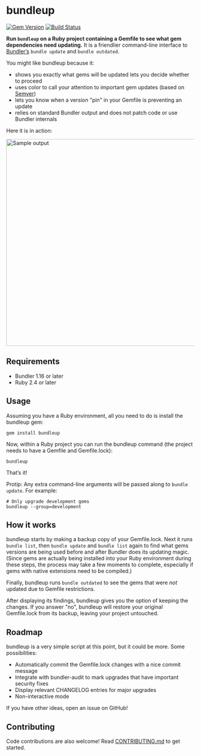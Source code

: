 # bundleup

[![Gem Version](https://badge.fury.io/rb/bundleup.svg)](http://badge.fury.io/rb/bundleup)
[![Build Status](https://travis-ci.org/mattbrictson/bundleup.svg?branch=master)](https://travis-ci.org/mattbrictson/bundleup)

**Run `bundleup` on a Ruby project containing a Gemfile to see what gem dependencies need updating.** It is a friendlier command-line interface to [Bundler’s][bundler] `bundle update` and `bundle outdated`.

You might like bundleup because it:

- shows you exactly what gems will be updated lets you decide whether to proceed
- uses color to call your attention to important gem updates (based on [Semver][])
- lets you know when a version "pin" in your Gemfile is preventing an update
- relies on standard Bundler output and does not patch code or use Bundler internals

Here it is in action:

<img src="https://raw.github.com/mattbrictson/bundleup/master/sample.png" width="599" height="553" alt="Sample output">

## Requirements

- Bundler 1.16 or later
- Ruby 2.4 or later

## Usage

Assuming you have a Ruby environment, all you need to do is install the bundleup gem:

```
gem install bundleup
```

Now, within a Ruby project you can run the bundleup command (the project needs to have a Gemfile and Gemfile.lock):

```
bundleup
```

That’s it!

Protip: Any extra command-line arguments will be passed along to `bundle update`. For example:

```
# Only upgrade development gems
bundleup --group=development
```

## How it works

bundleup starts by making a backup copy of your Gemfile.lock. Next it runs `bundle list`, then `bundle update` and `bundle list` again to find what gems versions are being used before and after Bundler does its updating magic. (Since gems are actually being installed into your Ruby environment during these steps, the process may take a few moments to complete, especially if gems with native extensions need to be compiled.)

Finally, bundleup runs `bundle outdated` to see the gems that were _not_ updated due to Gemfile restrictions.

After displaying its findings, bundleup gives you the option of keeping the changes. If you answer "no", bundleup will restore your original Gemfile.lock from its backup, leaving your project untouched.

## Roadmap

bundleup is a very simple script at this point, but it could be more. Some possibilities:

- Automatically commit the Gemfile.lock changes with a nice commit message
- Integrate with bundler-audit to mark upgrades that have important security fixes
- Display relevant CHANGELOG entries for major upgrades
- Non-interactive mode

If you have other ideas, open an issue on GitHub!

## Contributing

Code contributions are also welcome! Read [CONTRIBUTING.md](CONTRIBUTING.md) to get started.

[bundler]: http://bundler.io
[semver]: http://semver.org
